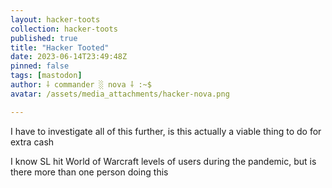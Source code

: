 ```yaml
---
layout: hacker-toots
collection: hacker-toots
published: true
title: "Hacker Tooted"
date: 2023-06-14T23:49:48Z
pinned: false
tags: [mastodon]
author: ⸸ commander ░ nova ⸸ :~$
avatar: /assets/media_attachments/hacker-nova.png

---
```


<p>I have to investigate all of this further, is this actually a viable thing to do for extra cash</p><p>I know SL hit World of Warcraft levels of users during the pandemic, but is there more than one person doing this</p>


